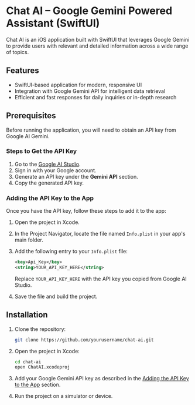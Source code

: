 # Chat AI – Google Gemini Powered Assistant (SwiftUI)

Chat AI is an iOS application built with SwiftUI that leverages Google Gemini to provide users with relevant and detailed information across a wide range of topics.

## Features
- SwiftUI-based application for modern, responsive UI
- Integration with Google Gemini API for intelligent data retrieval
- Efficient and fast responses for daily inquiries or in-depth research

## Prerequisites
Before running the application, you will need to obtain an API key from Google AI Gemini.

### Steps to Get the API Key
1. Go to the [Google AI Studio](https://aistudio.google.com/app/apikey).
2. Sign in with your Google account.
3. Generate an API key under the **Gemini API** section.
4. Copy the generated API key.

### Adding the API Key to the App
Once you have the API key, follow these steps to add it to the app:

1. Open the project in Xcode.
2. In the Project Navigator, locate the file named `Info.plist` in your app's main folder.
3. Add the following entry to your `Info.plist` file:

    ```xml
    <key>Api_Key</key>
    <string>YOUR_API_KEY_HERE</string>
    ```

   Replace `YOUR_API_KEY_HERE` with the API key you copied from Google AI Studio.

4. Save the file and build the project.

## Installation

1. Clone the repository:
    ```bash
    git clone https://github.com/yourusername/chat-ai.git
    ```

2. Open the project in Xcode:
    ```bash
    cd chat-ai
    open ChatAI.xcodeproj
    ```

3. Add your Google Gemini API key as described in the [Adding the API Key to the App](#adding-the-api-key-to-the-app) section.

4. Run the project on a simulator or device.
